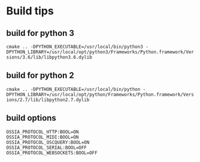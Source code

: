 # Build tips

## build for python 3
`cmake .. -DPYTHON_EXECUTABLE=/usr/local/bin/python3 -DPYTHON_LIBRARY=/usr/local/opt/python3/Frameworks/Python.framework/Versions/3.6/lib/libpython3.6.dylib`

## build for python 2
`cmake .. -DPYTHON_EXECUTABLE=/usr/local/bin/python -DPYTHON_LIBRARY=/usr/local/opt/python/Frameworks/Python.framework/Versions/2.7/lib/libpython2.7.dylib`

## build options
`OSSIA_PROTOCOL_HTTP:BOOL=ON`    
`OSSIA_PROTOCOL_MIDI:BOOL=ON`    
`OSSIA_PROTOCOL_OSCQUERY:BOOL=ON`    
`OSSIA_PROTOCOL_SERIAL:BOOL=OFF`    
`OSSIA_PROTOCOL_WEBSOCKETS:BOOL=OFF`   